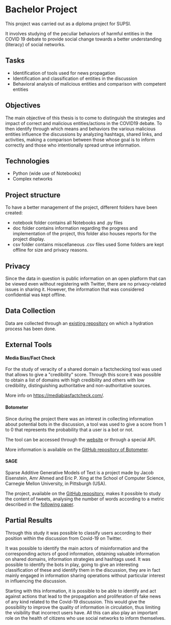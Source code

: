 # Bachelor Project

This project was carried out as a diploma project for SUPSI.

It involves studying of the peculiar behaviors of harmful entities in the COVID 19 debate to provide social change towards a better understanding (literacy) of social networks. 

## Tasks

- Identification of tools used for news propagation
- Identification and classification of entities in the discussion
- Behavioral analysis of malicious entities and comparison with competent entities

## Objectives

The main objective of this thesis is to come to distinguish the strategies and impact of correct and malicious entities/actions in the COVID19 debate.
To then identify through which means and behaviors the various malicious entities influence the discussions by analyzing hashtags, shared links, and activities, making a comparison between those whose goal is to inform correctly and those who intentionally spread untrue information.

## Technologies

- Python (wide use of Notebooks)
- Complex networks

## Project structure

To have a better management of the project, different folders have been created:
- notebook folder contains all Notebooks and .py files
- doc folder contains information regarding the progress and implementation of the project, this folder also houses reports for the project display.
- csv folder contains miscellaneous .csv files used
Some folders are kept offline for size and privacy reasons.

## Privacy

Since the data in question is public information on an open platform that can be viewed even without registering with Twitter, there are no privacy-related issues in sharing it. However, the information that was considered confidential was kept offline.

## Data Collection

Data are collected through an [existing repository](https://github.com/echen102/COVID-19-TweetIDs) on which a hydration process has been done.

## External Tools

#### Media Bias/Fact Check

For the study of veracity of a shared domain a factchecking tool was used that allows to give a "credibility" score.
Through this score it was possible to obtain a list of domains with high credibility and others with low credibility, distinguishing authoritative and non-authoritative sources.

More info on https://mediabiasfactcheck.com/.


#### Botometer

Since during the project there was an interest in collecting information about potential bots in the discussion, a tool was used to give a score from 1 to 0 that represents the probability that a user is a bot or not.

The tool can be accessed through the [website](https://botometer.osome.iu.edu/) or through a special API.

More information is available on the [GitHub repository of Botometer](https://github.com/IUNetSci/botometer-python).

#### SAGE

Sparse Additive Generative Models of Text is a project made by Jacob Eisenstein, Amr Ahmed and Eric P. Xing at the 
School of Computer Science, Carnegie Mellon University, in Pittsburgh (USA).

The project, available on the [GitHub repository](https://github.com/jacobeisenstein/SAGE), makes it possible to study the content of tweets, analysing the number of words according to a metric described in the [following paper](http://www.icml-2011.org/papers/534_icmlpaper.pdf).

## Partial Results

Through this study it was possible to classify users according to their position within the discussion from Covid-19 on Twitter. 

It was possible to identify the main actors of misinformation and the corresponding actors of good information, obtaining valuable information on shared domains, information strategies and hashtags used.
It was possible to identify the bots in play, going to give an interesting classification of these and identify them in the discussion, they are in fact mainly engaged in information sharing operations without particular interest in influencing the discussion.

Starting with this information, it is possible to be able to identify and act against actions that lead to the propagation and proliferation of fake news of any kind related to the Covid-19 discussion. This would give the possibility to improve the quality of information in circulation, thus limiting the visibility that incorrect users have. All this can also play an important role on the health of citizens who use social networks to inform themselves.